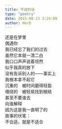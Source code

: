 ```yaml
---  
title: 不说的话  
type: "poetry"  
date: 2015-08-13 3:24:09  
author: Herb  
---  
```

还是在梦里  
偶遇你  
我已经忘了我们的过去  
虽然它本就一清二白  
我口口声声说着坦然  
似乎我真的放下  
没有告诉别人的——事实上  
我根本拿不起它  
沉重的　被时间磨得轻盈  
缠绕的　被轻易找到根结  
甚至不要谁去  
向谁解释  
因为这是我一直明了的  
故事的伏笔：  
不合适，就是不适合  

